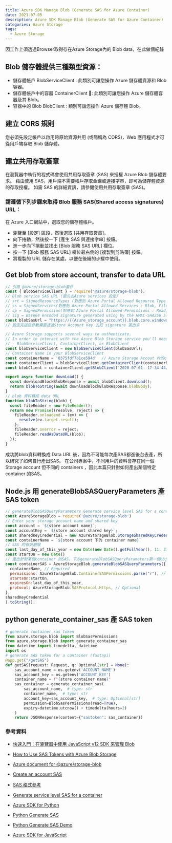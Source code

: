 ```yaml
---
title: Azure SDK Manage Blob (Generate SAS for Azure Container)
date: 2021-07-05
description: Azure SDK Manage Blob (Generate SAS for Azure Container)
categories: Azure Storage
tags: 
  - Azure Storage
---
```


因工作上須透過Browser取得存在Azure Storage內的 Blob data，在此做個紀錄

## Blob 儲存體提供三種類型資源：

* 儲存體帳戶 BlobServiceClient : 此類別可讓您操作 Azure 儲存體資源和 Blob 容器。
* 儲存體帳戶中的容器 ContainerClient : 此類別可讓您操作 Azure 儲存體容器及其 Blob。
* 容器中的 Blob BlobClient : 類別可讓您操作 Azure 儲存體 Blob。

## 建立 CORS 規則
您必須先設定帳戶以啟用跨原始資源共用 (或簡稱為 CORS)，Web 應用程式才可從用戶端存取 Blob 儲存體。

## 建立共用存取簽章

在瀏覽器中執行的程式碼會使用共用存取簽章 (SAS) 來授權 Azure Blob 儲存體要求。 藉由使用 SAS，用戶端不需要帳戶存取金鑰或連接字串，即可為儲存體資源的存取授權。 如需 SAS 的詳細資訊，請參閱使用共用存取簽章 (SAS)。

### 請遵循下列步驟來取得 Blob 服務 SAS(Shared access signatures) URL：

在 Azure 入口網站中，選取您的儲存體帳戶。
* 瀏覽至 [設定] 區段，然後選取 [共用存取簽章]。
* 向下捲動，然後按一下 [產生 SAS 與連接字串] 按鈕。
* 進一步向下捲動並找出 [Blob 服務 SAS URL] 欄位。
* 按一下 [Blob 服務 SAS URL] 欄位最右側的 [複製到剪貼簿] 按鈕。
* 將複製的 URL 儲存在某處，以便在後續的步驟中使用。

## Get blob from store account, transfer to data URL


``` js
// 引用 @azure/storage-blob套件
const { BlobServiceClient } = require("@azure/storage-blob");
// Blob service SAS URL (要先去Azure services 設定)
// srt = SignedResourceTypes (對應到 Azure Portal Allowed Resource Type : Service, Container, Object)
// ss = SignedServices(對應到 Azure Portal Allowed Services : Blob, File, Quere, Table)
// sp = SignedPermission(對應到 Azure Portal Allowed Permissions : Read, Write, Delete ...)
// sig = Base64 encoded signature generated using by the HMAC-SHA256 algorithm.
const blobSasUrl = "https://{{Azure_storage_account}}.blob.core.windows.net/?sv=2020-02-10&ss=bfqt&srt=sco&sp=rwdlacuptfx&se=2021-10-30T13:47:50Z&st=2021-07-05T05:47:50Z&spr=https&sig=wWqlPt7BA6uYAdEmsv05DbAlyhV7qJUwmTPLPx14NSU%3D";
// 設定完這些參數需要透過Store Account Key 去把 signature 簽出來

// Azure Storage supports several ways to authenticate. 
// In order to interact with the Azure Blob Storage service you'll need to create an instance of a Storage client 
// - BlobServiceClient, ContainerClient, or BlobClient
const blobServiceClient = new BlobServiceClient(blobSasUrl);
// Container Name in your BlobServiceClient
const containerName = '0375fdf7b1ce594d'  // Azure Storage Accout 內的container name
const containerClient = blobServiceClient.getContainerClient(containerName);
const blobClient = containerClient.getBlobClient('2020-07-01--17-34-44/2020-07-01--17-34-44--0/qcamera.m3u8'); // blob 資料存放路徑

export async function downLoad() {
  const downloadBlockBlobResponse = await blobClient.download();
  return blobToString(await downloadBlockBlobResponse.blobBody);
}
// blob 資料轉成 data URL
function blobToString(blob) {
  const fileReader = new FileReader();
  return new Promise((resolve, reject) => {
    fileReader.onloadend = (ev) => {
      resolve(ev.target.result);
    };
    fileReader.onerror = reject;
    fileReader.readAsDataURL(blob);
  });
}
```

成功將blob資料轉換成 Data URL 後，因為不可能每次產SAS都進後台去產，所以研究了如何自行產出SAS。
在公司專案中，不同用戶的資料會存在同一個 Storage account 但不同的 containers ，因此本篇只針對如何產出某個特定 container 的SAS。 


## Node.js 用 generateBlobSASQueryParameters 產 SAS token

``` js
// generateBlobSASQueryParameters Generate service level SAS for a container
const AzureStorageBlob = require('@azure/storage-blob')
// Enter your storage account name and shared key
const account = `${store account name}`;
const accountKey = `${store account shared key}`;
const sharedKeyCredential = new AzureStorageBlob.StorageSharedKeyCredential(account, accountKey)
const containerName = `${store account 下的 container name}`
// SAS 的有效期限
const last_day_of_this_year = new Date(new Date().getFullYear(), 11, 31)
const startOn = new Date()
// 產出針對某個container 的SAS，下方generateBlobSASQueryParameters第一個object 參數的內容跟產出ss, srt, sp ... 有關下方參考資料有提供
const containerSAS = AzureStorageBlob.generateBlobSASQueryParameters({
  containerName, // Required
  permissions: AzureStorageBlob.ContainerSASPermissions.parse("r"), // Required
  startsOn:startOn,
  expiresOn:last_day_of_this_year,
  protocol: AzureStorageBlob.SASProtocol.Https, // Optional
},
sharedKeyCredential
).toString();
```

## python generate_container_sas 產 SAS token

``` python
# generate container sas token 
from azure.storage.blob import BlobSasPermissions
from azure.storage.blob import generate_container_sas
from datetime import timedelta, datetime
import os
# generate SAS token for a container (fastapi)
@app.get("/getSAS")
def getSAS(request: Request, q: Optional[str] = None):
    sas_account_name = os.getenv('ACCOUNT_NAME')
    sas_account_key = os.getenv('ACCOUNT_KEY')
    container_name = f"{store container name}"
    sas_container = generate_container_sas(
        sas_account_name,  # type: str
        container_name,  # type: str
        account_key=sas_account_key,  # type: Optional[str]
        permission=BlobSasPermissions(read=True),
        expiry=datetime.utcnow() + timedelta(hours=2)
    )
    return JSONResponse(content={"sastoken": sas_container})
```

### 參考資料
* [快速入門：在瀏覽器中使用 JavaScript v12 SDK 來管理 Blob](https://docs.microsoft.com/zh-tw/azure/storage/blobs/quickstart-blobs-javascript-browser)

* [How to Use SAS Tokens with Azure Blob Storage](https://nxt.engineering/en/blog/sas_token/)

* [Azure document for @azure/storage-blob](https://azuresdkdocs.blob.core.windows.net/$web/javascript/azure-storage-blob/12.6.0/index.)

* [Create an account SAS](https://docs.microsoft.com/en-us/rest/api/storageservices/create-account-sas)

* [SAS 格式參考](https://docs.microsoft.com/en-us/javascript/api/@azure/storage-blob/accountsassignaturevalues?view=azure-node-latest#permissions)

* [Generate service level SAS for a container](https://azuresdkdocs.blob.core.windows.net/$web/javascript/azure-storage-blob/12.6.0/globals.html#generateblobsasqueryparameters)

* [Azure SDK for Python](https://docs.microsoft.com/en-us/python/api/azure-storage-blob/azure.storage.blob.blobserviceclient?view=azure-python)

* [Python Generate SAS](https://azuresdkdocs.blob.core.windows.net/$web/python/azure-storage-blob/12.0.0b5/azure.storage.blob.html?highlight=generate_container_sas#azure.storage.blob.generate_container_sas)

* [Python Generate SAS Demo](https://github.com/Azure/azure-sdk-for-python/blob/main/sdk/storage/azure-storage-blob/samples/blob_samples_containers.py#L145)

* [Azure SDK for JavaScript](https://azuresdkdocs.blob.core.windows.net/$web/javascript/azure-storage-blob/12.6.0/index.html)